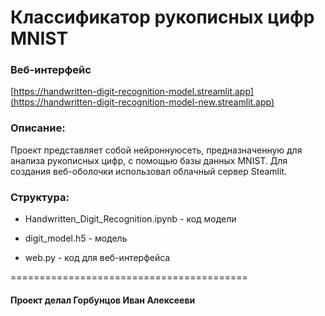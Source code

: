# Классификатор рукописных цифр MNIST

### Веб-интерфейс
[https://handwritten-digit-recognition-model.streamlit.app](https://handwritten-digit-recognition-model-new.streamlit.app)


### Описание:
Проект представляет собой нейроннуюсеть, предназначенную для анализа рукописных цифр, с помощью базы данных MNIST. Для создания веб-оболочки использовал облачный сервер Steamlit.


### Структура:
* Handwritten_Digit_Recognition.ipynb - код модели
  
* digit_model.h5 - модель
  
* web.py - код для веб-интерфейса



=========================================
#### Проект делал Горбунцов Иван Алексееви
